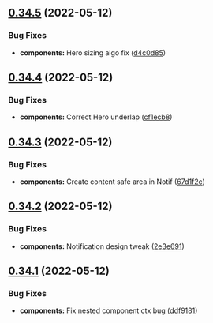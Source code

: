 ## [0.34.5](https://github.com/jacecotton/tcds/compare/v0.34.4...v0.34.5) (2022-05-12)


### Bug Fixes

* **components:** Hero sizing algo fix ([d4c0d85](https://github.com/jacecotton/tcds/commit/d4c0d85bd09cc4ad2b1cd7c51caf013008702313))



## [0.34.4](https://github.com/jacecotton/tcds/compare/v0.34.3...v0.34.4) (2022-05-12)


### Bug Fixes

* **components:** Correct Hero underlap ([cf1ecb8](https://github.com/jacecotton/tcds/commit/cf1ecb8e9bd99641ed0f8fbffc5f0bd2bb379526))



## [0.34.3](https://github.com/jacecotton/tcds/compare/v0.34.2...v0.34.3) (2022-05-12)


### Bug Fixes

* **components:** Create content safe area in Notif ([67d1f2c](https://github.com/jacecotton/tcds/commit/67d1f2c21d3da7faf755bb442dc8bbdcf44ab5d8))



## [0.34.2](https://github.com/jacecotton/tcds/compare/v0.34.1...v0.34.2) (2022-05-12)


### Bug Fixes

* **components:** Notification design tweak ([2e3e691](https://github.com/jacecotton/tcds/commit/2e3e691efc13212585445062c818f1c82d5cadb4))



## [0.34.1](https://github.com/jacecotton/tcds/compare/v0.34.0...v0.34.1) (2022-05-12)


### Bug Fixes

* **components:** Fix nested component ctx bug ([ddf9181](https://github.com/jacecotton/tcds/commit/ddf9181cc9140bace25fa0271437c6fc20d0370a))



